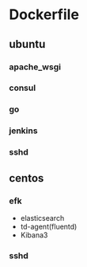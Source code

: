# Dockerfile 
## ubuntu
### apache_wsgi
### consul
### go
### jenkins
### sshd
 
## centos
### efk
 * elasticsearch
 * td-agent(fluentd)
 * Kibana3
### sshd
